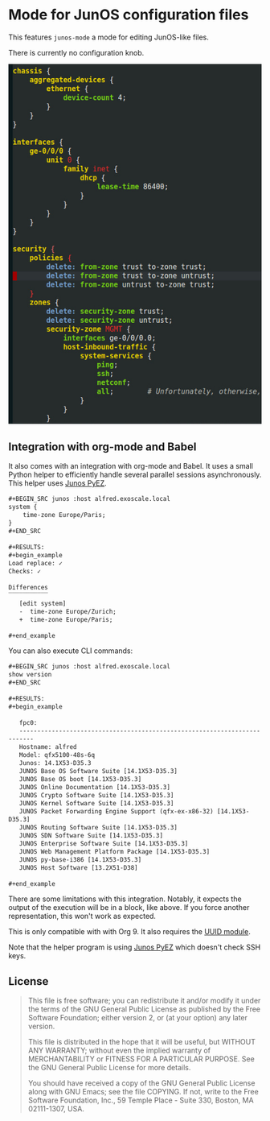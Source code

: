 # Mode for JunOS configuration files

This features `junos-mode` a mode for editing JunOS-like files.

There is currently no configuration knob.

![Screenshot of junos-mode](screenshot.jpg)

## Integration with org-mode and Babel

It also comes with an integration with org-mode and Babel. It uses a
small Python helper to efficiently handle several parallel sessions
asynchronously. This helper
uses [Junos PyEZ](https://github.com/Juniper/py-junos-eznc).

    #+BEGIN_SRC junos :host alfred.exoscale.local
    system {
        time-zone Europe/Paris;
    }
    #+END_SRC
    
    #+RESULTS:
    #+begin_example
    Load replace: ✓
    Checks: ✓
    
    Differences
    ‾‾‾‾‾‾‾‾‾‾‾
       [edit system]
       -  time-zone Europe/Zurich;
       +  time-zone Europe/Paris;
       
    #+end_example
    
You can also execute CLI commands:

    #+BEGIN_SRC junos :host alfred.exoscale.local
    show version
    #+END_SRC
    
    #+RESULTS:
    #+begin_example
       
       fpc0:
       --------------------------------------------------------------------------
       Hostname: alfred
       Model: qfx5100-48s-6q
       Junos: 14.1X53-D35.3
       JUNOS Base OS Software Suite [14.1X53-D35.3]
       JUNOS Base OS boot [14.1X53-D35.3]
       JUNOS Online Documentation [14.1X53-D35.3]
       JUNOS Crypto Software Suite [14.1X53-D35.3]
       JUNOS Kernel Software Suite [14.1X53-D35.3]
       JUNOS Packet Forwarding Engine Support (qfx-ex-x86-32) [14.1X53-D35.3]
       JUNOS Routing Software Suite [14.1X53-D35.3]
       JUNOS SDN Software Suite [14.1X53-D35.3]
       JUNOS Enterprise Software Suite [14.1X53-D35.3]
       JUNOS Web Management Platform Package [14.1X53-D35.3]
       JUNOS py-base-i386 [14.1X53-D35.3]
       JUNOS Host Software [13.2X51-D38]
       
    #+end_example
    
There are some limitations with this integration. Notably, it expects
the output of the execution will be in a block, like above. If you
force another representation, this won't work as expected.

This is only compatible with with Org 9. It also requires
the [UUID module](https://github.com/nicferrier/emacs-uuid).

Note that the helper program is
using [Junos PyEZ](http://junos-pyez.readthedocs.io/) which doesn't
check SSH keys.

## License

> This file is free software; you can redistribute it and/or modify
> it under the terms of the GNU General Public License as published by
> the Free Software Foundation; either version 2, or (at your option)
> any later version.
>
> This file is distributed in the hope that it will be useful,
> but WITHOUT ANY WARRANTY; without even the implied warranty of
> MERCHANTABILITY or FITNESS FOR A PARTICULAR PURPOSE.  See the
> GNU General Public License for more details.
>
> You should have received a copy of the GNU General Public License
> along with GNU Emacs; see the file COPYING.  If not, write to
> the Free Software Foundation, Inc., 59 Temple Place - Suite 330,
> Boston, MA 02111-1307, USA.
